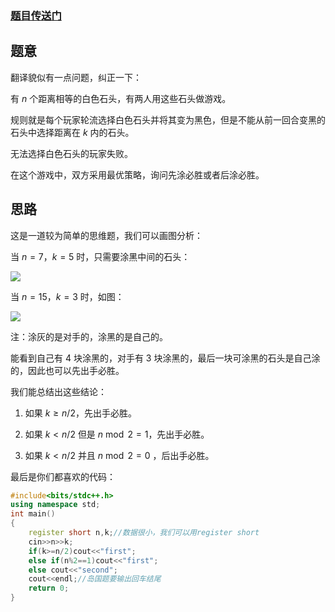 ### [题目传送门](https://www.luogu.com.cn/problem/AT1074)

## 题意

翻译貌似有一点问题，纠正一下：

有 $n$ 个距离相等的白色石头，有两人用这些石头做游戏。

规则就是每个玩家轮流选择白色石头并将其变为黑色，但是不能从前一回合变黑的石头中选择距离在 $k$ 内的石头。

无法选择白色石头的玩家失败。

在这个游戏中，双方采用最优策略，询问先涂必胜或者后涂必胜。

## 思路

这是一道较为简单的思维题，我们可以画图分析：

当 $n=7$，$k=5$ 时，只需要涂黑中间的石头：

![](https://cdn.luogu.com.cn/upload/image_hosting/kx5653vk.png)

当 $n=15$，$k=3$ 时，如图：

![](https://cdn.luogu.com.cn/upload/image_hosting/kghj5geu.png)

注：涂灰的是对手的，涂黑的是自己的。

能看到自己有 4 块涂黑的，对手有 3 块涂黑的，最后一块可涂黑的石头是自己涂的，因此也可以先出手必胜。

我们能总结出这些结论：

1. 如果 $k\geq n/2$，先出手必胜。

2. 如果 $k<n/2$ 但是 $n\bmod2=1$，先出手必胜。

3. 如果 $k<n/2$ 并且 $n\bmod2=0$ ，后出手必胜。

最后是你们都喜欢的代码：

```cpp
#include<bits/stdc++.h>
using namespace std;
int main()
{
    register short n,k;//数据很小，我们可以用register short 
    cin>>n>>k;
    if(k>=n/2)cout<<"first";
    else if(n%2==1)cout<<"first";
    else cout<<"second";
    cout<<endl;//岛国题要输出回车结尾 
    return 0;
} 
```